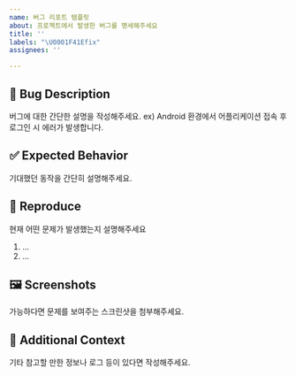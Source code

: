```yaml
---
name: 버그 리포트 탬플릿
about: 프로젝트에서 발생한 버그를 명세해주세요
title: ''
labels: "\U0001F41Efix"
assignees: ''

---
```


## 🐞 Bug Description
버그에 대한 간단한 설명을 작성해주세요.
ex) Android 환경에서 어플리케이션 접속 후 로그인 시 에러가 발생합니다.

## ✅ Expected Behavior
기대했던 동작을 간단히 설명해주세요.

## 🔁 Reproduce
현재 어떤 문제가 발생했는지 설명해주세요
1. ...
2. ...

## 🖼️ Screenshots
가능하다면 문제를 보여주는 스크린샷을 첨부해주세요.

## 🧩 Additional Context
기타 참고할 만한 정보나 로그 등이 있다면 작성해주세요.